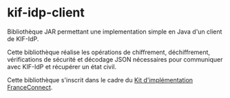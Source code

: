 # kif-idp-client

Bibliothèque JAR permettant une implementation simple en Java d'un client de KIF-IdP.

Cette bibliothèque réalise les opérations de chiffrement, déchiffrement, vérifications de sécurité et décodage JSON nécessaires pour communiquer avec KIF-IdP et récupérer un état civil.

Cette bibliothèque s'inscrit dans le cadre du [Kit d'implémentation FranceConnect](https://github.com/AlexandreFenyo/france-connect).
